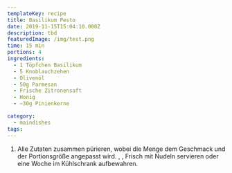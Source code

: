 ```yaml
---
templateKey: recipe
title: Basilikum Pesto
date: 2019-11-15T15:04:10.000Z
description: tbd
featuredImage: /img/test.png
time: 15 min
portions: 4
ingredients:
  - 1 Töpfchen Basilikum
  - 5 Knoblauchzehen
  - Olivenöl
  - 50g Parmesan
  - Frische Zitronensaft
  - Honig
  - ~30g Pinienkerne

category:
  - maindishes
tags:
---
```


1. Alle Zutaten zusammen pürieren, wobei die Menge dem Geschmack und der Portionsgröße angepasst wird. , , Frisch mit Nudeln servieren oder eine Woche im Kühlschrank aufbewahren.

